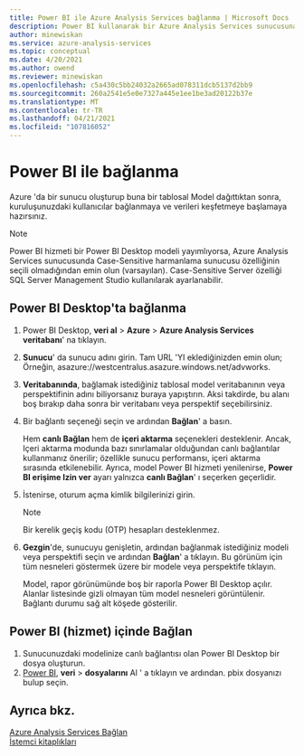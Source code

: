 ```yaml
---
title: Power BI ile Azure Analysis Services bağlanma | Microsoft Docs
description: Power BI kullanarak bir Azure Analysis Services sunucusuna nasıl bağlanacağınızı öğrenin. Bağlandıktan sonra kullanıcılar model verilerini keşfedebilir.
author: minewiskan
ms.service: azure-analysis-services
ms.topic: conceptual
ms.date: 4/20/2021
ms.author: owend
ms.reviewer: minewiskan
ms.openlocfilehash: c5a430c5bb24032a2665ad078311dcb5137d2bb9
ms.sourcegitcommit: 260a2541e5e0e7327a445e1ee1be3ad20122b37e
ms.translationtype: MT
ms.contentlocale: tr-TR
ms.lasthandoff: 04/21/2021
ms.locfileid: "107816052"
---
```

# <a name="connect-with-power-bi"></a>Power BI ile bağlanma

Azure 'da bir sunucu oluşturup buna bir tablosal Model dağıttıktan sonra, kuruluşunuzdaki kullanıcılar bağlanmaya ve verileri keşfetmeye başlamaya hazırsınız. 

> [!NOTE]
> Power BI hizmeti bir Power BI Desktop modeli yayımlıyorsa, Azure Analysis Services sunucusunda Case-Sensitive harmanlama sunucusu özelliğinin seçili olmadığından emin olun (varsayılan). Case-Sensitive Server özelliği SQL Server Management Studio kullanılarak ayarlanabilir.
> 
> 
  
## <a name="connect-in-power-bi-desktop"></a>Power BI Desktop'ta bağlanma

1. Power BI Desktop, **veri al**  >  **Azure**  >  **Azure Analysis Services veritabanı**' na tıklayın.

2. **Sunucu**' da sunucu adını girin. Tam URL 'YI eklediğinizden emin olun; Örneğin, asazure://westcentralus.asazure.windows.net/advworks.

3. **Veritabanında**, bağlamak istediğiniz tablosal model veritabanının veya perspektifinin adını biliyorsanız buraya yapıştırın. Aksi takdirde, bu alanı boş bırakıp daha sonra bir veritabanı veya perspektif seçebilirsiniz.

4. Bir bağlantı seçeneği seçin ve ardından **Bağlan**' a basın. 

    Hem **canlı Bağlan** hem de **içeri aktarma** seçenekleri desteklenir. Ancak, Içeri aktarma modunda bazı sınırlamalar olduğundan canlı bağlantılar kullanmanız önerilir; özellikle sunucu performansı, içeri aktarma sırasında etkilenebilir. Ayrıca, model Power BI hizmeti yenilenirse, **Power BI erişime Izin ver** ayarı yalnızca **canlı Bağlan**' ı seçerken geçerlidir.

5. İstenirse, oturum açma kimlik bilgilerinizi girin. 

   > [!NOTE]
   > Bir kerelik geçiş kodu (OTP) hesapları desteklenmez. 

6. **Gezgin**'de, sunucuyu genişletin, ardından bağlanmak istediğiniz modeli veya perspektifi seçin ve ardından **Bağlan**' a tıklayın. Bu görünüm için tüm nesneleri göstermek üzere bir modele veya perspektife tıklayın.

    Model, rapor görünümünde boş bir raporla Power BI Desktop açılır. Alanlar listesinde gizli olmayan tüm model nesneleri görüntülenir. Bağlantı durumu sağ alt köşede gösterilir.

## <a name="connect-in-power-bi-service"></a>Power BI (hizmet) içinde Bağlan

1. Sunucunuzdaki modelinize canlı bağlantısı olan Power BI Desktop bir dosya oluşturun.
2. [Power BI](https://powerbi.microsoft.com), **veri**  >  **dosyalarını** Al ' a tıklayın ve ardından. pbix dosyanızı bulup seçin.

## <a name="see-also"></a>Ayrıca bkz.
[Azure Analysis Services Bağlan](analysis-services-connect.md)   
[İstemci kitaplıkları](/analysis-services/client-libraries?view=azure-analysis-services-current&preserve-view=true)
